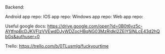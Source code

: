 Backend:

Android app repo:
IOS app repo:
Windows app repo:
Web app repo:

Useful google docs: https://drive.google.com/open?id=0B0t6vz5c-AYtfnpBcDJKVFIzVVEwdDJyWDZocHBqNG03MzRIdkI2ZElYSlNLcE43d2hQbGs&authuser=0


Trello: https://trello.com/b/0TLusmIg/fuckyourtime
